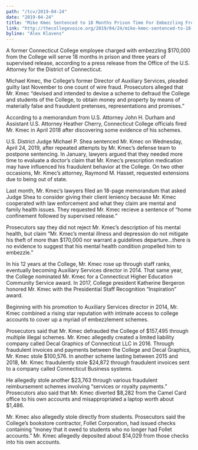 ```yaml
---
path: "/tcv/2019-04-24"
date: "2019-04-24"
title: "Mike Kmec Sentenced to 18 Months Prison Time For Embezzling From College"
link: "http://thecollegevoice.org/2019/04/24/mike-kmec-sentenced-to-18-months-prison-time-for-embezzling-from-college/"
byline: "Alex Klavens"
---
```


A former Connecticut College employee charged with embezzling $170,000 from the College will serve 18 months in prison and three years of supervised release, according to a press release from the Office of the U.S. Attorney for the District of Connecticut.

Michael Kmec, the College’s former Director of Auxiliary Services, pleaded guilty last November to one count of wire fraud. Prosecutors alleged that Mr. Kmec “devised and intended to devise a scheme to defraud the College and students of the College, to obtain money and property by means of materially false and fraudulent pretenses, representations and promises.”

According to a memorandum from U.S. Attorney John H. Durham and Assistant U.S. Attorney Heather Cherry, Connecticut College officials fired Mr. Kmec in April 2018 after discovering some evidence of his schemes.

U.S. District Judge Michael P. Shea sentenced Mr. Kmec on Wednesday, April 24, 2019, after repeated attempts by Mr. Kmec’s defense team to postpone sentencing. In January, lawyers argued that they needed more time to evaluate a doctor’s claim that Mr. Kmec’s prescription medication may have influenced his fraudulent behavior at the College. On two other occasions, Mr. Kmec’s attorney, Raymond M. Hasset, requested extensions due to being out of state.

Last month, Mr. Kmec’s lawyers filed an 18-page memorandum that asked Judge Shea to consider giving their client leniency because Mr. Kmec cooperated with law enforcement and what they claim are mental and family health issues. They requested Mr. Kmec recieve a sentence of “home confinement followed by supervised release.”

Prosecutors say they did not reject Mr. Kmec’s description of his mental health, but claim “Mr. Kmec’s mental illness and depression do not mitigate his theft of more than $170,000 nor warrant a guidelines departure…there is no evidence to suggest that his mental health condition propelled him to embezzle.”

In his 12 years at the College, Mr. Kmec rose up through staff ranks, eventually becoming Auxiliary Services director in 2014. That same year, the College nominated Mr. Kmec for a Connecticut Higher Education Community Service award. In 2017, College president Katherine Bergeron honored Mr. Kmec with the Presidential Staff Recognition “Inspiration” award.

Beginning with his promotion to Auxiliary Services director in 2014, Mr. Kmec combined a rising star reputation with intimate access to college accounts to cover up a myriad of embezzlement schemes.

Prosecutors said that Mr. Kmec defrauded the College of $157,495 through multiple illegal schemes. Mr. Kmec allegedly created a limited liability company called Decal Graphics of Connecticut LLC in 2016. Through fraudulent invoices and payments between the College and Decal Graphics, Mr. Kmec stole $100,576. In another scheme lasting between 2015 and 2018, Mr. Kmec fraudulently stole $24,872 through fraudulent invoices sent to a company called Connecticut Business systems.

He allegedly stole another $23,763 through various fraudulent reimbursement schemes involving “services or royalty payments.” Prosecutors also said that Mr. Kmec diverted $8,282 from the Camel Card office to his own accounts and misappropriated a laptop worth about $1,486.

Mr. Kmec also allegedly stole directly from students. Prosecutors said the College’s bookstore contractor, Follet Corporation, had issued checks containing “money that it owed to students who no longer had Follet accounts.” Mr. Kmec allegedly deposited about $14,029 from those checks into his own accounts.
